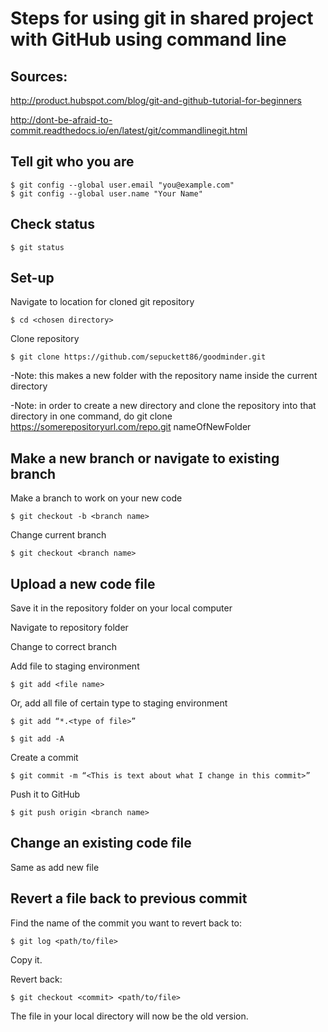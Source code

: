 # Steps for using git in shared project with GitHub using command line

## Sources: 
http://product.hubspot.com/blog/git-and-github-tutorial-for-beginners

http://dont-be-afraid-to-commit.readthedocs.io/en/latest/git/commandlinegit.html


## Tell git who you are
```
$ git config --global user.email "you@example.com"
$ git config --global user.name "Your Name"
```

## Check status
```
$ git status
```

## Set-up

Navigate to location for cloned git repository

```
$ cd <chosen directory>
```
Clone repository

```
$ git clone https://github.com/sepuckett86/goodminder.git
```

-Note: this makes a new folder with the repository name inside the current directory

-Note: in order to create a new directory and clone the repository into that directory in one command, do git clone https://somerepositoryurl.com/repo.git nameOfNewFolder
## Make a new branch or navigate to existing branch

Make a branch to work on your new code

```
$ git checkout -b <branch name>
```

Change current branch

```
$ git checkout <branch name>
```


## Upload a new code file
Save it in the repository folder on your local computer

Navigate to repository folder

Change to correct branch

Add file to staging environment

```
$ git add <file name>
```

Or, add all file of certain type to staging environment 

```
$ git add “*.<type of file>”
```

```
$ git add -A
```

Create a commit

```
$ git commit -m “<This is text about what I change in this commit>”
```

Push it to GitHub

```
$ git push origin <branch name>
```

## Change an existing code file

Same as add new file

## Revert a file back to previous commit

Find the name of the commit you want to revert back to:
```
$ git log <path/to/file>
```
Copy it.

Revert back:
```
$ git checkout <commit> <path/to/file>
```
The file in your local directory will now be the old version.
